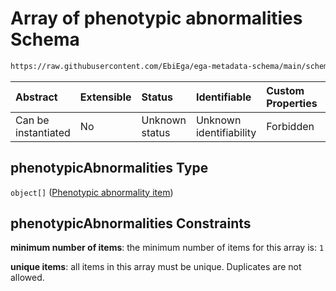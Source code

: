 # Array of phenotypic abnormalities Schema

```txt
https://raw.githubusercontent.com/EbiEga/ega-metadata-schema/main/schemas/EGA.individual.json#/properties/minimalPublicAttributes/properties/phenotypicAbnormalities
```



| Abstract            | Extensible | Status         | Identifiable            | Custom Properties | Additional Properties | Access Restrictions | Defined In                                                                           |
| :------------------ | :--------- | :------------- | :---------------------- | :---------------- | :-------------------- | :------------------ | :----------------------------------------------------------------------------------- |
| Can be instantiated | No         | Unknown status | Unknown identifiability | Forbidden         | Forbidden             | none                | [EGA.individual.json\*](../../../schemas/EGA.individual.json "open original schema") |

## phenotypicAbnormalities Type

`object[]` ([Phenotypic abnormality item](ega-14-properties-minimal-public-attributes-describing-an-individual-properties-array-of-phenotypic-abnormalities-phenotypic-abnormality-item.md))

## phenotypicAbnormalities Constraints

**minimum number of items**: the minimum number of items for this array is: `1`

**unique items**: all items in this array must be unique. Duplicates are not allowed.
